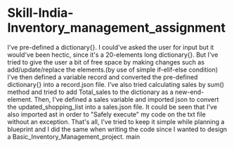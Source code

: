 # Skill-India-Inventory_management_assignment
I've pre-defined a dictionary{}. I could've asked the user for input but it would've been hectic, since it's a 20-elements long dictionary{}.
But I've tried to give the user a bit of free space by making changes such as add/update/replace the elements.(by use of simple if-elif-else condition)
I've then defined a variable record and converted the pre-defined dictionary{} into a record.json file. 
I've also tried calculating sales by sum() method and tried to add Total_sales to the dictionary as a new-end-element.
Then, I've defined a sales variable and imported json to convert the updated_shopping_list into a sales.json file.
It could be seen that I've also imported ast in order to "Safely execute" my code on the txt file without an exception.
That's all, I've tried to keep it simple while planning a blueprint and I did the same when writing the code since I wanted to design a Basic_Inventory_Management_project.
main
